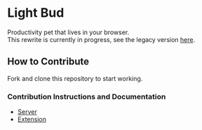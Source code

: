 # Light Bud
Productivity pet that lives in your browser.  
This rewrite is currently in progress, see the legacy version [here](https://github.com/shrub719/light-bud-legacy).

## How to Contribute

Fork and clone this repository to start working.

### Contribution Instructions and Documentation

- [Server](server/README.md)
- [Extension](extension/README.md)